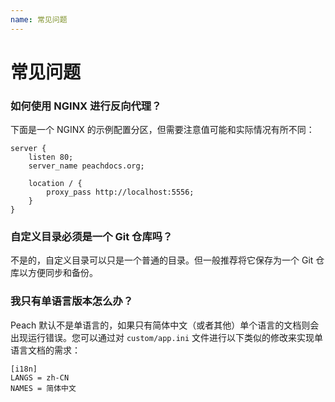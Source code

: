 ```yaml
---
name: 常见问题
---
```


# 常见问题

### 如何使用 NGINX 进行反向代理？

下面是一个 NGINX 的示例配置分区，但需要注意值可能和实际情况有所不同： 

```nginx
server {
	listen 80;
	server_name peachdocs.org;
	
	location / {
		proxy_pass http://localhost:5556;
	}
}
```

### 自定义目录必须是一个 Git 仓库吗？

不是的，自定义目录可以只是一个普通的目录。但一般推荐将它保存为一个 Git 仓库以方便同步和备份。

### 我只有单语言版本怎么办？

Peach 默认不是单语言的，如果只有简体中文（或者其他）单个语言的文档则会出现运行错误。您可以通过对 `custom/app.ini` 文件进行以下类似的修改来实现单语言文档的需求：

```
[i18n]
LANGS = zh-CN
NAMES = 简体中文
```